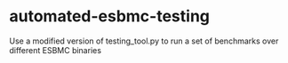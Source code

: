 # automated-esbmc-testing
Use a modified version of testing_tool.py to run a set of benchmarks over different ESBMC binaries
